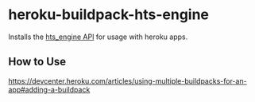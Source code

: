 # heroku-buildpack-hts-engine

Installs the [hts_engine API](http://hts-engine.sourceforge.net/) for usage with heroku apps.

## How to Use

https://devcenter.heroku.com/articles/using-multiple-buildpacks-for-an-app#adding-a-buildpack


